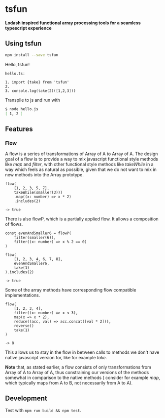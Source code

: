# tsfun

**Lodash inspired functional array processing tools for a seamless typescript experience**

## Using tsfun

```bash
npm install --save tsfun
```

Hello, tsfun!

```
hello.ts:

1. import {take} from 'tsfun'
2. 
3. console.log(take(2)([1,2,3]))
```

Transpile to js and run with 

```bash
$ node hello.js
[ 1, 2 ]
```

## Features

### Flow

A flow is a series of transformations of Array of A to Array of A.
The design goal of a flow is to provide a way to mix javascript functional style
methods like *map* and *filter*, with other functional style methods like *takeWhile* 
in a way which feels as natural as possible, given that we do not want to mix in new methods
into the Array prototype.

```
flow(
    [1, 2, 3, 5, 7],
    takeWhile(smaller(3)))
    .map((x: number) => x * 2)
    .includes(2)

-> true
```


There is also flowP, which is a partially applied flow. 
It allows a composition of flows.


```
const evenAndSmaller6 = flowP(
    filter(smaller(6)),
    filter((x: number) => x % 2 == 0)
)

flow(
    [1, 2, 3, 4, 6, 7, 8],
    evenAndSmaller6,
    take(1)    
).includes(2)

-> true
```

Some of the array methods have corresponding flow compatible implementations.

```
flow(
    [1, 2, 3, 4],
    filter((x: number) => x < 3),
    map(x => x * 2),
    reduce((acc, val) => acc.concat([val * 2])),
    reverse()
    take(1)
)

-> 8
```

This allows us to stay in the flow in between calls to methods we don't have native javascript
version for, like for example *take*.

**Note** that, as stated earlier, a flow consists of only transformations from Array of A to Array of A,
thus constraining our versions of the methods somewhat in comparison to the native methods (
consider for example *map*, which typically maps from A to B, not necessarily from A to A).



## Development

Test with `npm run build && npm test`.
